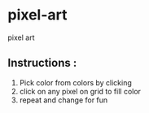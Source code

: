 # pixel-art
pixel art 

## Instructions : 
1. Pick color from colors by clicking
2. click on any pixel on grid to fill color
3. repeat and change for fun
